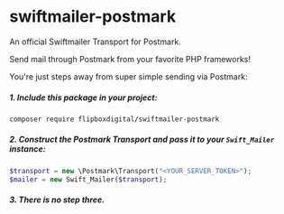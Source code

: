 # swiftmailer-postmark 

An official Swiftmailer Transport for Postmark.

Send mail through Postmark from your favorite PHP frameworks!

You're just steps away from super simple sending via Postmark:

##### 1. Include this package in your project:

```bash
composer require flipboxdigital/swiftmailer-postmark
```
##### 2. Construct the Postmark Transport and pass it to your `Swift_Mailer` instance:

```php
$transport = new \Postmark\Transport("<YOUR_SERVER_TOKEN>");
$mailer = new Swift_Mailer($transport);
```

##### 3. There is no step three.
